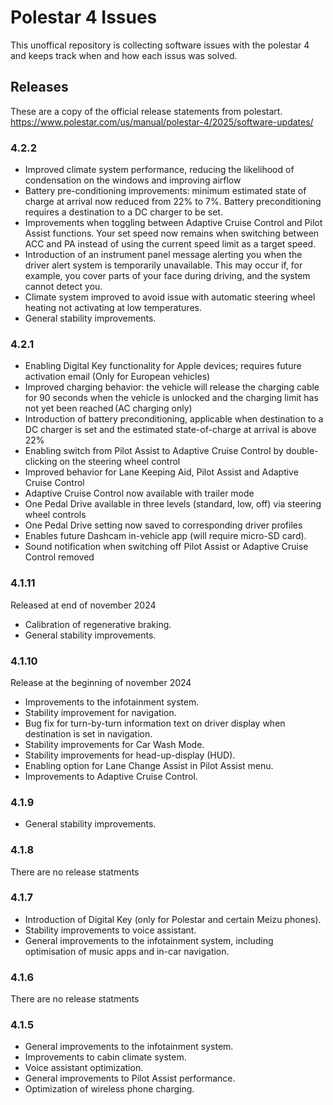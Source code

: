 # Polestar 4 Issues

This unoffical repository is collecting software issues with the polestar 4 and keeps track when and how each issus was solved.

## Releases

These are a copy of the official release statements from polestart.
https://www.polestar.com/us/manual/polestar-4/2025/software-updates/

### 4.2.2

- Improved climate system performance, reducing the likelihood of condensation on the windows and improving airflow
- Battery pre-conditioning improvements: minimum estimated state of charge at arrival now reduced from 22% to 7%. Battery preconditioning requires a destination to a DC charger to be set.
- Improvements when toggling between Adaptive Cruise Control and Pilot Assist functions. Your set speed now remains when switching between ACC and PA instead of using the current speed limit as a target speed.
- Introduction of an instrument panel message alerting you when the driver alert system is temporarily unavailable. This may occur if, for example, you cover parts of your face during driving, and the system cannot detect you.
- Climate system improved to avoid issue with automatic steering wheel heating not activating at low temperatures.
- General stability improvements.

### 4.2.1

- Enabling Digital Key functionality for Apple devices; requires future activation email (Only for European vehicles)
- Improved charging behavior: the vehicle will release the charging cable for 90 seconds when the vehicle is unlocked and the charging limit has not yet been reached (AC charging only)
- Introduction of battery preconditioning, applicable when destination to a DC charger is set and the estimated state-of-charge at arrival is above 22%
- Enabling switch from Pilot Assist to Adaptive Cruise Control by double-clicking on the steering wheel control
- Improved behavior for Lane Keeping Aid, Pilot Assist and Adaptive Cruise Control 
- Adaptive Cruise Control now available with trailer mode
- One Pedal Drive available in three levels (standard, low, off) via steering wheel controls
- One Pedal Drive setting now saved to corresponding driver profiles
- Enables future Dashcam in-vehicle app (will require micro-SD card).
- Sound notification when switching off Pilot Assist or Adaptive Cruise Control removed

### 4.1.11 

Released at end of november 2024

- Calibration of regenerative braking.
- General stability improvements.

### 4.1.10

Release at the beginning of november 2024

- Improvements to the infotainment system.
- Stability improvement for navigation.
- Bug fix for turn-by-turn information text on driver display when destination is set in navigation.
- Stability improvements for Car Wash Mode.
- Stability improvements for head-up-display (HUD).
- Enabling option for Lane Change Assist in Pilot Assist menu.
- Improvements to Adaptive Cruise Control.

### 4.1.9

- General stability improvements.

### 4.1.8

There are no release statments

### 4.1.7

- Introduction of Digital Key (only for Polestar and certain Meizu phones).
- Stability improvements to voice assistant.
- General improvements to the infotainment system, including optimisation of music apps and in-car navigation.

### 4.1.6

There are no release statments

### 4.1.5

- General improvements to the infotainment system.
- Improvements to cabin climate system.
- Voice assistant optimization.
- General improvements to Pilot Assist performance.
- Optimization of wireless phone charging.
